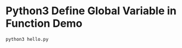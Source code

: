 Python3 Define Global Variable in Function Demo
===============================================

```
python3 hello.py
```

